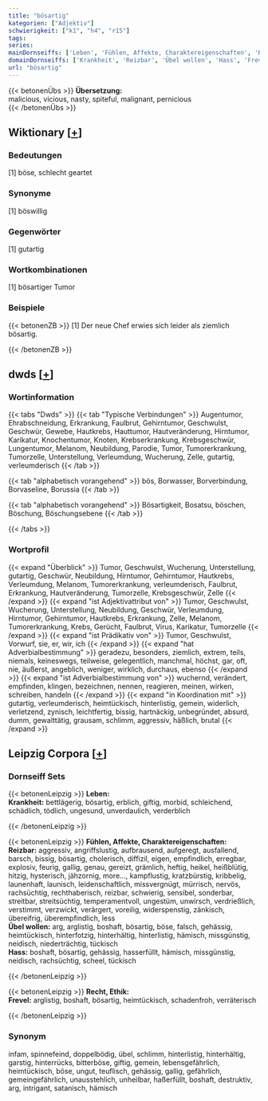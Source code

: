 ```yaml
---
title: "bösartig"
kategorien: ["Adjektiv"]
schwierigkeit: ["k1", "h4", "r15"]
tags:
series:
mainDornseiffs: ['Leben', 'Fühlen, Affekte, Charaktereigenschaften', 'Recht, Ethik']
domainDornseiffs: ['Krankheit', 'Reizbar', 'Übel wollen', 'Hass', 'Frevel']
url: "bösartig"
---
```


{{< betonenÜbs >}}
**Übersetzung:**  
malicious, vicious, nasty, spiteful, malignant, pernicious  
{{< /betonenÜbs >}}

## Wiktionary [[+](https://de.wiktionary.org/wiki/bösartig)]

### Bedeutungen
[1] böse, schlecht geartet  

### Synonyme
[1] böswillig  

### Gegenwörter
[1] gutartig  

### Wortkombinationen
[1] bösartiger Tumor  

### Beispiele
{{< betonenZB >}}
[1] Der neue Chef erwies sich leider als ziemlich bösartig.  

{{< /betonenZB >}}


## dwds [[+](https://www.dwds.de/wb/bösartig)]

### Wortinformation
{{< tabs "Dwds" >}}
{{< tab "Typische Verbindungen" >}}
Augentumor, Ehrabschneidung, Erkrankung, Faulbrut, Gehirntumor, Geschwulst, Geschwür, Gewebe, Hautkrebs, Hauttumor, Hautveränderung, Hirntumor, Karikatur, Knochentumor, Knoten, Krebserkrankung, Krebsgeschwür, Lungentumor, Melanom, Neubildung, Parodie, Tumor, Tumorerkrankung, Tumorzelle, Unterstellung, Verleumdung, Wucherung, Zelle, gutartig, verleumderisch
{{< /tab >}}

{{< tab "alphabetisch vorangehend" >}}
bös, Borwasser, Borverbindung, Borvaseline, Borussia
{{< /tab >}}

{{< tab "alphabetisch vorangehend" >}}
Bösartigkeit, Bosatsu, böschen, Böschung, Böschungsebene
{{< /tab >}}

{{< /tabs >}}

### Wortprofil
{{< expand "Überblick" >}} Tumor, Geschwulst, Wucherung, Unterstellung, gutartig, Geschwür, Neubildung, Hirntumor, Gehirntumor, Hautkrebs, Verleumdung, Melanom, Tumorerkrankung, verleumderisch, Faulbrut, Erkrankung, Hautveränderung, Tumorzelle, Krebsgeschwür, Zelle {{< /expand >}}
{{< expand "ist Adjektivattribut von" >}} Tumor, Geschwulst, Wucherung, Unterstellung, Neubildung, Geschwür, Verleumdung, Hirntumor, Gehirntumor, Hautkrebs, Erkrankung, Zelle, Melanom, Tumorerkrankung, Krebs, Gerücht, Faulbrut, Virus, Karikatur, Tumorzelle {{< /expand >}}
{{< expand "ist Prädikativ von" >}} Tumor, Geschwulst, Vorwurf, sie, er, wir, ich {{< /expand >}}
{{< expand "hat Adverbialbestimmung" >}} geradezu, besonders, ziemlich, extrem, teils, niemals, keineswegs, teilweise, gelegentlich, manchmal, höchst, gar, oft, nie, äußerst, angeblich, weniger, wirklich, durchaus, ebenso {{< /expand >}}
{{< expand "ist Adverbialbestimmung von" >}} wuchernd, verändert, empfinden, klingen, bezeichnen, nennen, reagieren, meinen, wirken, schreiben, handeln {{< /expand >}}
{{< expand "in Koordination mit" >}} gutartig, verleumderisch, heimtückisch, hinterlistig, gemein, widerlich, verletzend, zynisch, leichtfertig, bissig, hartnäckig, unbegründet, absurd, dumm, gewalttätig, grausam, schlimm, aggressiv, häßlich, brutal {{< /expand >}}

## Leipzig Corpora [[+](https://corpora.uni-leipzig.de/en/res?word=bösartig&corpusId=deu_newscrawl-public_2018)]

### Dornseiff Sets
{{< betonenLeipzig >}}
**Leben:**  
**Krankheit:** bettlägerig, bösartig, erblich, giftig, morbid, schleichend, schädlich, tödlich, ungesund, unverdaulich, verderblich  

{{< /betonenLeipzig >}}


{{< betonenLeipzig >}}
**Fühlen, Affekte, Charaktereigenschaften:**  
**Reizbar:** aggressiv, angriffslustig, aufbrausend, aufgeregt, ausfallend, barsch, bissig, bösartig, cholerisch, diffizil, eigen, empfindlich, erregbar, explosiv, feurig, gallig, genau, gereizt, grämlich, heftig, heikel, heißblütig, hitzig, hysterisch, jähzornig, more..., kampflustig, kratzbürstig, kribbelig, launenhaft, launisch, leidenschaftlich, missvergnügt, mürrisch, nervös, rachsüchtig, rechthaberisch, reizbar, schwierig, sensibel, sonderbar, streitbar, streitsüchtig, temperamentvoll, ungestüm, unwirsch, verdrießlich, verstimmt, verzwickt, verärgert, voreilig, widerspenstig, zänkisch, übereifrig, überempfindlich, less  
**Übel wollen:** arg, arglistig, boshaft, bösartig, böse, falsch, gehässig, heimtückisch, hinterfotzig, hinterhältig, hinterlistig, hämisch, missgünstig, neidisch, niederträchtig, tückisch  
**Hass:** boshaft, bösartig, gehässig, hasserfüllt, hämisch, missgünstig, neidisch, rachsüchtig, scheel, tückisch  

{{< /betonenLeipzig >}}


{{< betonenLeipzig >}}
**Recht, Ethik:**  
**Frevel:** arglistig, boshaft, bösartig, heimtückisch, schadenfroh, verräterisch  

{{< /betonenLeipzig >}}

### Synonym
infam, spinnefeind, doppelbödig, übel, schlimm, hinterlistig, hinterhältig, garstig, hinterrücks, bitterböse, giftig, gemein, lebensgefährlich, heimtückisch, böse, ungut, teuflisch, gehässig, gallig, gefährlich, gemeingefährlich, unausstehlich, unheilbar, haßerfüllt, boshaft, destruktiv, arg, intrigant, satanisch, hämisch

